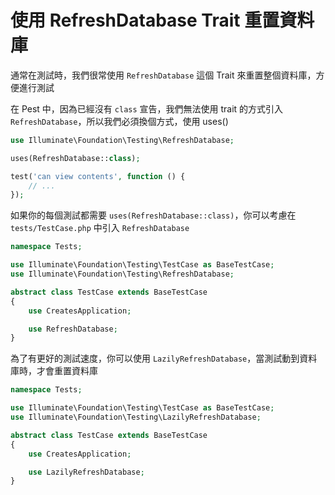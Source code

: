 # 使用 RefreshDatabase Trait 重置資料庫

通常在測試時，我們很常使用 `RefreshDatabase` 這個 Trait 來重置整個資料庫，方便進行測試

在 Pest 中，因為已經沒有 `class` 宣告，我們無法使用 trait 的方式引入 `RefreshDatabase`，所以我們必須換個方式，使用 uses()

```php
use Illuminate\Foundation\Testing\RefreshDatabase;

uses(RefreshDatabase::class);

test('can view contents', function () {
    // ...
});
```

如果你的每個測試都需要 `uses(RefreshDatabase::class)`，你可以考慮在 `tests/TestCase.php` 中引入 `RefreshDatabase`

```php
namespace Tests;

use Illuminate\Foundation\Testing\TestCase as BaseTestCase;
use Illuminate\Foundation\Testing\RefreshDatabase;

abstract class TestCase extends BaseTestCase
{
    use CreatesApplication;

    use RefreshDatabase;
}
```

為了有更好的測試速度，你可以使用 `LazilyRefreshDatabase`，當測試動到資料庫時，才會重置資料庫

```php
namespace Tests;

use Illuminate\Foundation\Testing\TestCase as BaseTestCase;
use Illuminate\Foundation\Testing\LazilyRefreshDatabase;

abstract class TestCase extends BaseTestCase
{
    use CreatesApplication;

    use LazilyRefreshDatabase;
}
```
